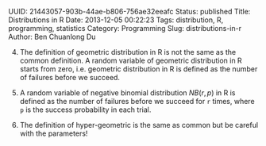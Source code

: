 UUID: 21443057-903b-44ae-b806-756ae32eeafc
Status: published
Title: Distributions in R
Date: 2013-12-05 00:22:23
Tags: distribution, R, programming, statistics
Category: Programming
Slug: distributions-in-r
Author: Ben Chuanlong Du


4. The definition of geometric distribution in R is not the same as the common definition. 
A random variable of geometric distribution in R starts from zero, 
i.e. geometric distribution in R is defined as the number of failures before we succeed.

5. A random variable of negative binomial distribution $NB(r,p)$ in R 
is defined as the number of failures before we succeed for `r` times,
where `p` is the success probability in each trial.

6. The definition of hyper-geometric is the same as common but be careful with the parameters!
